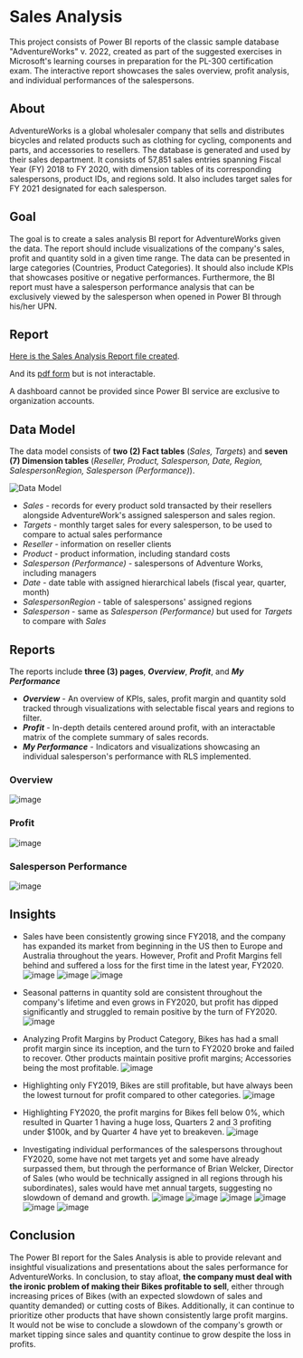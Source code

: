 # Sales Analysis

This project consists of Power BI reports of the classic sample database "AdventureWorks" v. 2022, created as part of the suggested exercises in Microsoft's learning courses in preparation for the PL-300 certification exam. The interactive report showcases the sales overview, profit analysis, and individual performances of the salespersons.

## About

AdventureWorks is a global wholesaler company that sells and distributes bicycles and related products such as clothing for cycling, components and parts, and accessories to resellers. The database is generated and used by their sales department. It consists of 57,851 sales entries spanning Fiscal Year (FY) 2018 to FY 2020, with dimension tables of its corresponding salespersons, product IDs, and regions sold. It also includes target sales for FY 2021 designated for each salesperson.

## Goal

The goal is to create a sales analysis BI report for AdventureWorks given the data. The report should include visualizations of the company's sales, profit and quantity sold in a given time range. The data can be presented in large categories (Countries, Product Categories). It should also include KPIs that showcases positive or negative performances. Furthermore, the BI report must have a salesperson performance analysis that can be exclusively viewed by the salesperson when opened in Power BI through his/her UPN.

## Report

[Here is the Sales Analysis Report file created](https://github.com/keandrejimeno/SalesAnalysis/blob/main/Sales%20Analysis%20Demo.pbix).

And its [pdf form](https://github.com/keandrejimeno/SalesAnalysis/blob/main/Sales%20Analysis%20Demo.pbix) but is not interactable.

A dashboard cannot be provided since Power BI service are exclusive to organization accounts.

## Data Model

The data model consists of **two (2) Fact tables** (*Sales, Targets*) and **seven (7) Dimension tables** (*Reseller, Product, Salesperson, Date, Region, SalespersonRegion, Salesperson (Performance)*). 

![Data Model](https://github.com/keandrejimeno/portfolio/assets/173131794/09d280b1-0c81-402b-9e04-46718feb6074)

- *Sales* - records for every product sold transacted by their resellers alongside AdventureWork's assigned salesperson and sales region.
- *Targets* - monthly target sales for every salesperson, to be used to compare to actual sales performance
- *Reseller* - information on reseller clients
- *Product* - product information, including standard costs
- *Salesperson (Performance)* - salespersons of Adventure Works, including managers
- *Date* - date table with assigned hierarchical labels (fiscal year, quarter, month)
- *SalespersonRegion* - table of salespersons' assigned regions
- *Salesperson* - same as *Salesperson (Performance)* but used for *Targets* to compare with *Sales*


## Reports

The reports include **three (3) pages**, ***Overview***, ***Profit***, and ***My Performance***

- ***Overview*** - An overview of KPIs, sales, profit margin and quantity sold tracked through visualizations with selectable fiscal years and regions to filter.
- ***Profit*** - In-depth details centered around profit, with an interactable matrix of the complete summary of sales records.
- ***My Performance*** - Indicators and visualizations showcasing an individual salesperson's performance with RLS implemented.

### Overview

![image](https://github.com/user-attachments/assets/86dadf19-45f2-4f48-9314-84fef420811d)

### Profit

![image](https://github.com/user-attachments/assets/3ff9b254-d70b-4d32-b959-a5fa2c33ee86)


### Salesperson Performance

![image](https://github.com/user-attachments/assets/42e1e767-1351-440a-8f71-3867ff1a51fb)


## Insights 

- Sales have been consistently growing since FY2018, and the company has expanded its market from beginning in the US then to Europe and Australia throughout the years. However, Profit and Profit Margins fell behind and suffered a loss for the first time in the latest year, FY2020.
![image](https://github.com/user-attachments/assets/b4c3ea57-4dc8-45a1-bd3d-717662959911)
![image](https://github.com/user-attachments/assets/04bdf31e-4237-4f21-8fe4-a7b82e8ba140)
![image](https://github.com/user-attachments/assets/86dadf19-45f2-4f48-9314-84fef420811d)

- Seasonal patterns in quantity sold are consistent throughout the company's lifetime and even grows in FY2020, but profit has dipped significantly and struggled to remain positive by the turn of FY2020.
![image](https://github.com/user-attachments/assets/3e49ff61-0e66-4d32-8295-d9e8657ef407)

- Analyzing Profit Margins by Product Category, Bikes has had a small profit margin since its inception, and the turn to FY2020 broke and failed to recover. Other products maintain positive profit margins; Accessories being the most profitable.
![image](https://github.com/user-attachments/assets/a5d4ef80-9c74-4374-81db-e64c1cdf1851)

- Highlighting only FY2019, Bikes are still profitable, but have always been the lowest turnout for profit compared to other categories.
![image](https://github.com/user-attachments/assets/1c32fbd4-e631-4288-9ff7-74df7b9cd243)

- Highlighting FY2020, the profit margins for Bikes fell below 0%, which resulted in Quarter 1 having a huge loss, Quarters 2 and 3 profiting under $100k, and by Quarter 4 have yet to breakeven.
![image](https://github.com/user-attachments/assets/d86a65e0-b782-417e-b925-91038a8d523b)

- Investigating individual performances of the salespersons throughout FY2020, some have not met targets yet and some have already surpassed them, but through the performance of Brian Welcker, Director of Sales (who would be technically assigned in all regions through his subordinates), sales would have met annual targets, suggesting no slowdown of demand and growth.
![image](https://github.com/user-attachments/assets/6c928eae-f6e1-4140-ae6b-7be0c408a97c)
![image](https://github.com/user-attachments/assets/3cb19bc7-b2b3-4d21-b7d7-fc1afe1b8ab3)
![image](https://github.com/user-attachments/assets/ac6a7f54-4d1e-4069-9361-40238138409d)
![image](https://github.com/user-attachments/assets/70cad8fd-1cef-4e8e-9809-2e4fd559ec5c)
![image](https://github.com/user-attachments/assets/fb335f98-ddae-4324-8122-48d0a62383c3)
![image](https://github.com/user-attachments/assets/3646990f-0cd5-4e08-aabe-86bde57e2706)

## Conclusion

The Power BI report for the Sales Analysis is able to provide relevant and insightful visualizations and presentations about the sales performance for AdventureWorks. In conclusion, to stay afloat, **the company must deal with the ironic problem of making their Bikes profitable to sell**, either through increasing prices of Bikes (with an expected slowdown of sales and quantity demanded) or cutting costs of Bikes. Additionally, it can continue to prioritize other products that have shown consistently large profit margins. It would not be wise to conclude a slowdown of the company's growth or market tipping since sales and quantity continue to grow despite the loss in profits.

